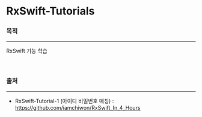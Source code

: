 # RxSwift-Tutorials
### 목적
---
RxSwift 기능 학습
<br>
<br>
<br>

### 출처
---
- RxSwift-Tutorial-1 (아이디 비밀번호 매칭) : https://github.com/iamchiwon/RxSwift_In_4_Hours
